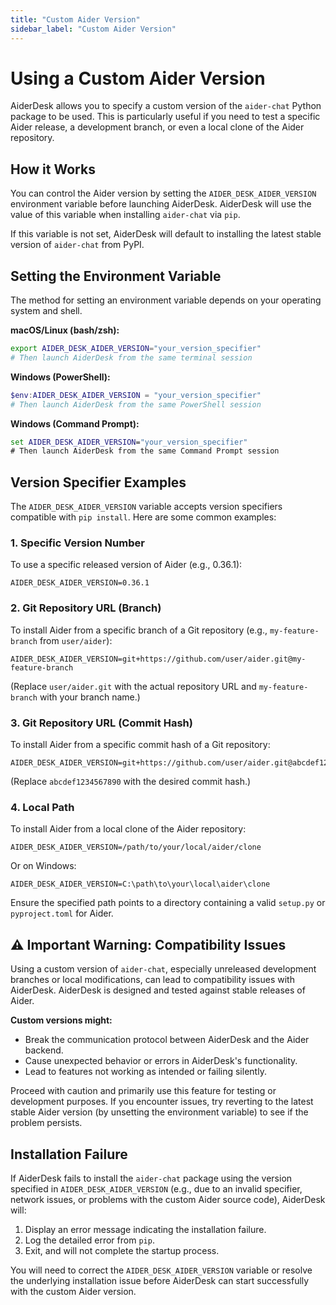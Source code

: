 ```yaml
---
title: "Custom Aider Version"
sidebar_label: "Custom Aider Version"
---
```


# Using a Custom Aider Version

AiderDesk allows you to specify a custom version of the `aider-chat` Python package to be used. This is particularly useful if you need to test a specific Aider release, a development branch, or even a local clone of the Aider repository.

## How it Works

You can control the Aider version by setting the `AIDER_DESK_AIDER_VERSION` environment variable before launching AiderDesk. AiderDesk will use the value of this variable when installing `aider-chat` via `pip`.

If this variable is not set, AiderDesk will default to installing the latest stable version of `aider-chat` from PyPI.

## Setting the Environment Variable

The method for setting an environment variable depends on your operating system and shell.

**macOS/Linux (bash/zsh):**
```bash
export AIDER_DESK_AIDER_VERSION="your_version_specifier"
# Then launch AiderDesk from the same terminal session
```

**Windows (PowerShell):**
```powershell
$env:AIDER_DESK_AIDER_VERSION = "your_version_specifier"
# Then launch AiderDesk from the same PowerShell session
```

**Windows (Command Prompt):**
```cmd
set AIDER_DESK_AIDER_VERSION="your_version_specifier"
# Then launch AiderDesk from the same Command Prompt session
```

## Version Specifier Examples

The `AIDER_DESK_AIDER_VERSION` variable accepts version specifiers compatible with `pip install`. Here are some common examples:

### 1. Specific Version Number
To use a specific released version of Aider (e.g., 0.36.1):
```
AIDER_DESK_AIDER_VERSION=0.36.1
```

### 2. Git Repository URL (Branch)
To install Aider from a specific branch of a Git repository (e.g., `my-feature-branch` from `user/aider`):
```
AIDER_DESK_AIDER_VERSION=git+https://github.com/user/aider.git@my-feature-branch
```
(Replace `user/aider.git` with the actual repository URL and `my-feature-branch` with your branch name.)

### 3. Git Repository URL (Commit Hash)
To install Aider from a specific commit hash of a Git repository:
```
AIDER_DESK_AIDER_VERSION=git+https://github.com/user/aider.git@abcdef1234567890
```
(Replace `abcdef1234567890` with the desired commit hash.)

### 4. Local Path
To install Aider from a local clone of the Aider repository:
```
AIDER_DESK_AIDER_VERSION=/path/to/your/local/aider/clone
```
Or on Windows:
```
AIDER_DESK_AIDER_VERSION=C:\path\to\your\local\aider\clone
```
Ensure the specified path points to a directory containing a valid `setup.py` or `pyproject.toml` for Aider.

## ⚠️ Important Warning: Compatibility Issues

Using a custom version of `aider-chat`, especially unreleased development branches or local modifications, can lead to compatibility issues with AiderDesk. AiderDesk is designed and tested against stable releases of Aider.

**Custom versions might:**
- Break the communication protocol between AiderDesk and the Aider backend.
- Cause unexpected behavior or errors in AiderDesk's functionality.
- Lead to features not working as intended or failing silently.

Proceed with caution and primarily use this feature for testing or development purposes. If you encounter issues, try reverting to the latest stable Aider version (by unsetting the environment variable) to see if the problem persists.

## Installation Failure

If AiderDesk fails to install the `aider-chat` package using the version specified in `AIDER_DESK_AIDER_VERSION` (e.g., due to an invalid specifier, network issues, or problems with the custom Aider source code), AiderDesk will:
1. Display an error message indicating the installation failure.
2. Log the detailed error from `pip`.
3. Exit, and will not complete the startup process.

You will need to correct the `AIDER_DESK_AIDER_VERSION` variable or resolve the underlying installation issue before AiderDesk can start successfully with the custom Aider version.
